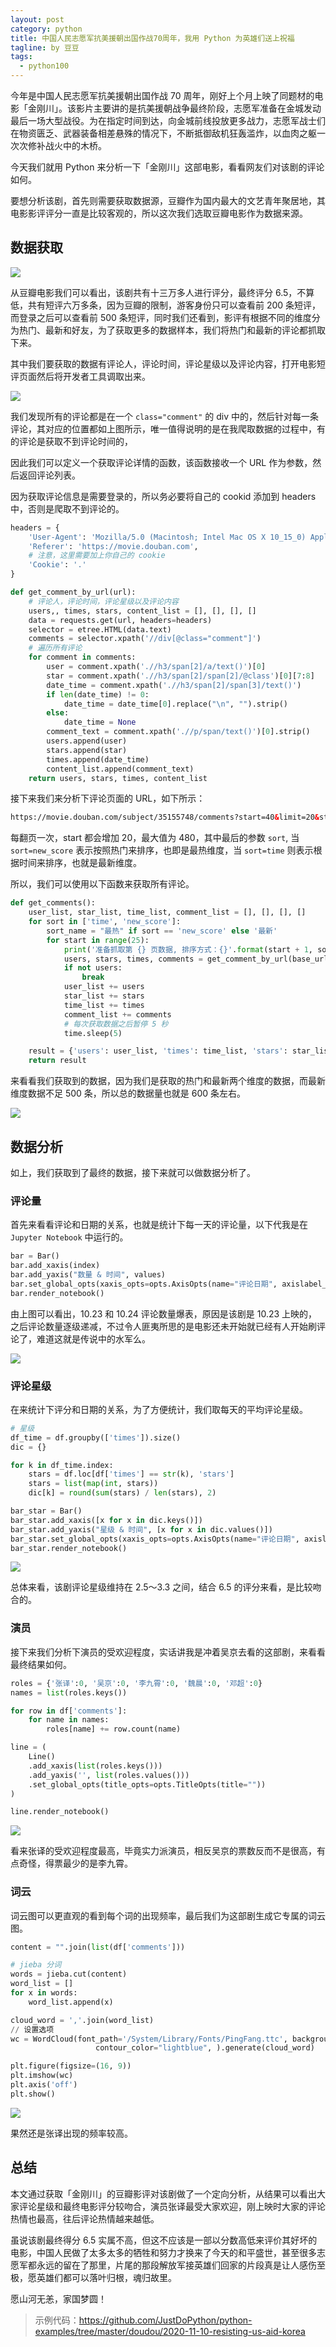 ```yaml
---
layout: post
category: python
title: 中国人民志愿军抗美援朝出国作战70周年，我用 Python 为英雄们送上祝福
tagline: by 豆豆
tags: 
  - python100
---
```


今年是中国人民志愿军抗美援朝出国作战 70 周年，刚好上个月上映了同题材的电影「金刚川」。该影片主要讲的是抗美援朝战争最终阶段，志愿军准备在金城发动最后一场大型战役。为在指定时间到达，向金城前线投放更多战力，志愿军战士们在物资匮乏、武器装备相差悬殊的情况下，不断抵御敌机狂轰滥炸，以血肉之躯一次次修补战火中的木桥。

今天我们就用 Python 来分析一下「金刚川」这部电影，看看网友们对该剧的评论如何。

<!--more-->

要想分析该剧，首先则需要获取数据源，豆瓣作为国内最大的文艺青年聚居地，其电影影评评分一直是比较客观的，所以这次我们选取豆瓣电影作为数据来源。

## 数据获取

![](https://raw.githubusercontent.com/JustDoPython/justdopython.github.io/master/assets/images/2020/11/resisting-us-aid-korea/000.png)

从豆瓣电影我们可以看出，该剧共有十三万多人进行评分，最终评分 6.5，不算低，共有短评六万多条，因为豆瓣的限制，游客身份只可以查看前 200 条短评，而登录之后可以查看前 500 条短评，同时我们还看到，影评有根据不同的维度分为热门、最新和好友，为了获取更多的数据样本，我们将热门和最新的评论都抓取下来。

其中我们要获取的数据有评论人，评论时间，评论星级以及评论内容，打开电影短评页面然后将开发者工具调取出来。

![](https://raw.githubusercontent.com/JustDoPython/justdopython.github.io/master/assets/images/2020/11/resisting-us-aid-korea/001.png)

我们发现所有的评论都是在一个 `class="comment"` 的 div 中的，然后针对每一条评论，其对应的位置都如上图所示，唯一值得说明的是在我爬取数据的过程中，有的评论是获取不到评论时间的，

因此我们可以定义一个获取评论详情的函数，该函数接收一个 URL 作为参数，然后返回评论列表。

因为获取评论信息是需要登录的，所以务必要将自己的 cookid 添加到 headers 中，否则是爬取不到评论的。

```python
headers = {
    'User-Agent': 'Mozilla/5.0 (Macintosh; Intel Mac OS X 10_15_0) AppleWebKit/537.36 (KHTML, like Gecko) Chrome/86.0.4240.111 Safari/537.36',
    'Referer': 'https://movie.douban.com',
    # 注意，这里需要加上你自己的 cookie
    'Cookie': '.'
}

def get_comment_by_url(url):
    # 评论人，评论时间，评论星级以及评论内容
    users,, times, stars, content_list = [], [], [], []
    data = requests.get(url, headers=headers)
    selector = etree.HTML(data.text)
    comments = selector.xpath('//div[@class="comment"]')
    # 遍历所有评论
    for comment in comments:
        user = comment.xpath('.//h3/span[2]/a/text()')[0]
        star = comment.xpath('.//h3/span[2]/span[2]/@class')[0][7:8]
        date_time = comment.xpath('.//h3/span[2]/span[3]/text()')
        if len(date_time) != 0:
            date_time = date_time[0].replace("\n", "").strip()
        else:
            date_time = None
        comment_text = comment.xpath('.//p/span/text()')[0].strip()
        users.append(user)
        stars.append(star)
        times.append(date_time)
        content_list.append(comment_text)
    return users, stars, times, content_list
```

接下来我们来分析下评论页面的 URL，如下所示：

```html
https://movie.douban.com/subject/35155748/comments?start=40&limit=20&status=P&sort=new_score
```

每翻页一次，start 都会增加 20，最大值为 480，其中最后的参数 `sort`, 当 `sort=new_score` 表示按照热门来排序，也即是最热维度，当 `sort=time` 则表示根据时间来排序，也就是最新维度。

所以，我们可以使用以下函数来获取所有评论。

```python
def get_comments():
    user_list, star_list, time_list, comment_list = [], [], [], []
    for sort in ['time', 'new_score']:
        sort_name = "最热" if sort == 'new_score' else '最新'
        for start in range(25):
            print('准备抓取第 {} 页数据, 排序方式：{}'.format(start + 1, sort_name))
            users, stars, times, comments = get_comment_by_url(base_url.format(start * 20, sort))
            if not users:
                break
            user_list += users
            star_list += stars
            time_list += times
            comment_list += comments
            # 每次获取数据之后暂停 5 秒
            time.sleep(5)

    result = {'users': user_list, 'times': time_list, 'stars': star_list, 'comments': comment_list}
    return result
```

来看看我们获取到的数据，因为我们是获取的热门和最新两个维度的数据，而最新维度数据不足 500 条，所以总的数据量也就是 600 条左右。

![](https://raw.githubusercontent.com/JustDoPython/justdopython.github.io/master/assets/images/2020/11/resisting-us-aid-korea/002.png)

## 数据分析

如上，我们获取到了最终的数据，接下来就可以做数据分析了。

### 评论量

首先来看看评论和日期的关系，也就是统计下每一天的评论量，以下代我是在 `Jupyter Notebook` 中运行的。

```python
bar = Bar()
bar.add_xaxis(index)
bar.add_yaxis("数量 & 时间", values)
bar.set_global_opts(xaxis_opts=opts.AxisOpts(name="评论日期", axislabel_opts={"rotate": 30}))
bar.render_notebook()
```

由上图可以看出，10.23 和 10.24 评论数量爆表，原因是该剧是 10.23 上映的，之后评论数量逐级递减，不过令人匪夷所思的是电影还未开始就已经有人开始刷评论了，难道这就是传说中的水军么。

![](https://raw.githubusercontent.com/JustDoPython/justdopython.github.io/master/assets/images/2020/11/resisting-us-aid-korea/003.png)

### 评论星级

在来统计下评分和日期的关系，为了方便统计，我们取每天的平均评论星级。

```python
# 星级
df_time = df.groupby(['times']).size()
dic = {}

for k in df_time.index:
    stars = df.loc[df['times'] == str(k), 'stars']
    stars = list(map(int, stars))
    dic[k] = round(sum(stars) / len(stars), 2)

bar_star = Bar()
bar_star.add_xaxis([x for x in dic.keys()])
bar_star.add_yaxis("星级 & 时间", [x for x in dic.values()])
bar_star.set_global_opts(xaxis_opts=opts.AxisOpts(name="评论日期", axislabel_opts={"rotate": 30}))
bar_star.render_notebook()
```

![](https://raw.githubusercontent.com/JustDoPython/justdopython.github.io/master/assets/images/2020/11/resisting-us-aid-korea/004.png)

总体来看，该剧评论星级维持在 2.5～3.3 之间，结合 6.5 的评分来看，是比较吻合的。

### 演员

接下来我们分析下演员的受欢迎程度，实话讲我是冲着吴京去看的这部剧，来看看最终结果如何。

```python
roles = {'张译':0, '吴京':0, '李九霄':0, '魏晨':0, '邓超':0}
names = list(roles.keys())

for row in df['comments']:
    for name in names:
        roles[name] += row.count(name)

line = (
    Line()
    .add_xaxis(list(roles.keys()))
    .add_yaxis('', list(roles.values()))
    .set_global_opts(title_opts=opts.TitleOpts(title=""))
)

line.render_notebook()
```

![](https://raw.githubusercontent.com/JustDoPython/justdopython.github.io/master/assets/images/2020/11/resisting-us-aid-korea/005.png)

看来张译的受欢迎程度最高，毕竟实力派演员，相反吴京的票数反而不是很高，有点奇怪，得票最少的是李九霄。

### 词云

词云图可以更直观的看到每个词的出现频率，最后我们为这部剧生成它专属的词云图。

```python
content = "".join(list(df['comments']))

# jieba 分词
words = jieba.cut(content)
word_list = []
for x in words:
    word_list.append(x)

cloud_word = ','.join(word_list)
// 设置选项
wc = WordCloud(font_path='/System/Library/Fonts/PingFang.ttc', background_color="white", scale=2.5,
                   contour_color="lightblue", ).generate(cloud_word)

plt.figure(figsize=(16, 9))
plt.imshow(wc)
plt.axis('off')
plt.show()
```

![](https://raw.githubusercontent.com/JustDoPython/justdopython.github.io/master/assets/images/2020/11/resisting-us-aid-korea/006.png)

果然还是张译出现的频率较高。

## 总结

本文通过获取「金刚川」的豆瓣影评对该剧做了一个定向分析，从结果可以看出大家评论星级和最终电影评分较吻合，演员张译最受大家欢迎，刚上映时大家的评论热情也最高，往后评论热情越来越低。

虽说该剧最终得分 6.5 实属不高，但这不应该是一部以分数高低来评价其好坏的电影，中国人民做了太多太多的牺牲和努力才换来了今天的和平盛世，甚至很多志愿军都永远的留在了那里，片尾的那段解放军接英雄们回家的片段真是让人感伤至极，愿英雄们都可以落叶归根，魂归故里。

愿山河无恙，家国梦圆！

> 示例代码：https://github.com/JustDoPython/python-examples/tree/master/doudou/2020-11-10-resisting-us-aid-korea
